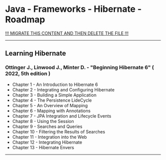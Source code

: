 # Java - Frameworks - Hibernate - Roadmap

[!!! MIGRATE THIS CONTENT AND THEN DELETE THE FILE !!!]()

---

## Learning Hibernate

### Ottinger J., Linwood J., Minter D. - "Beginning Hibernate 6" ( 2022, 5th edition )

* Chapter 1 - An Introduction to Hibernate 6
* Chapter 2 - Integrating and Configuring Hibernate
* Chapter 3 - Building a Simple Application
* Chapter 4 - The Persistence LideCycle
* Chapter 5 - An Overview of Mapping
* Chapter 6 - Mapping with Annotations
* Chapter 7 - JPA Integration and Lifecycle Events
* Chapter 8 - Using the Session
* Chapter 9 - Searches and Queries
* Chapter 10 - Filtering the Results of Searches
* Chapter 11 - Integration into the Web
* Chapter 12 - Integrating Hibernate
* Chapter 13 - Hibernate Envers

---
